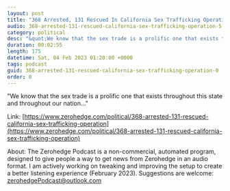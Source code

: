 ```yaml
---
layout: post
title: "368 Arrested, 131 Rescued In California Sex Trafficking Operation"
audio: 368-arrested-131-rescued-california-sex-trafficking-operation-5
category: political
desc: "&quot;We know that the sex trade is a prolific one that exists throughout this state and throughout our nation...&quot;"
duration: 00:02:55
length: 175
datetime: Sat, 04 Feb 2023 01:20:00 +0000
tags: podcast
guid: 368-arrested-131-rescued-california-sex-trafficking-operation-0
order: 0
---
```

&quot;We know that the sex trade is a prolific one that exists throughout this state and throughout our nation...&quot;

Link: [https://www.zerohedge.com/political/368-arrested-131-rescued-california-sex-trafficking-operation](https://www.zerohedge.com/political/368-arrested-131-rescued-california-sex-trafficking-operation)

About: The Zerohedge Podcast is a non-commercial, automated program, designed to give people a way to get news from Zerohedge in an audio format.  I am actively working on tweaking and improving the setup to create a better listening experience (February 2023).  Suggestions are welcome: [zerohedgePodcast@outlook.com](mailto:zerohedgePodcast@outlook.com)